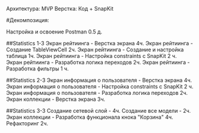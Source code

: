 Архитектура: MVP
Верстка: Код + SnapKit

#Декомпозиция:

 Настройка и освоение Postman   0.5 д.

 ##Statistics 1-3
 Экран рейтиинга -  Верстка экрана 4ч. 
 Экран рейтиинга -  Создание TableViewCell 2ч.
 Экран рейтиинга -  Создание и настройка таблица 1ч.
 Экран рейтиинга -  Настройка constraints с SnapKit 2 ч.
 Экран рейтиинга -  Разработка логика переходов 2ч.
 Экран рейтиинга -  Разработка фильтры 1 ч.
 
  
 ##Statistics 2-3
 Экран информация о пользователя - Верстка экрана 4ч.
 Экран информация о пользователя - Настройка constraints с SnapKit 2 ч.
 Экран информация о пользователя  -  Разработка логика переходов 2ч.
 Экран коллекции - Верстка экрана 3ч.
 
  ##Statistics 3-3
 Создание сетевой слой - 4ч.
 Создание все модели - 2ч.
 Экран коллекции - Разработка функционала кнока "Корзина" 4ч.
 Рефакторинг 2ч. 
